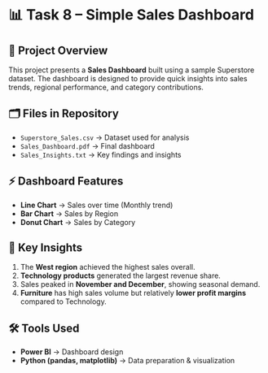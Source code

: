# 📊 Task 8 – Simple Sales Dashboard

## 📌 Project Overview

This project presents a **Sales Dashboard** built using a sample Superstore dataset. The dashboard is designed to provide quick insights into sales trends, regional performance, and category contributions.

## 🗂️ Files in Repository

* `Superstore_Sales.csv` → Dataset used for analysis
* `Sales_Dashboard.pdf`  → Final dashboard
* `Sales_Insights.txt` → Key findings and insights

## ⚡ Dashboard Features

* **Line Chart** → Sales over time (Monthly trend)
* **Bar Chart** → Sales by Region
* **Donut Chart** → Sales by Category

## 🔎 Key Insights

1. The **West region** achieved the highest sales overall.
2. **Technology products** generated the largest revenue share.
3. Sales peaked in **November and December**, showing seasonal demand.
4. **Furniture** has high sales volume but relatively **lower profit margins** compared to Technology.

## 🛠️ Tools Used

* **Power BI** → Dashboard design
* **Python (pandas, matplotlib)** → Data preparation & visualization
